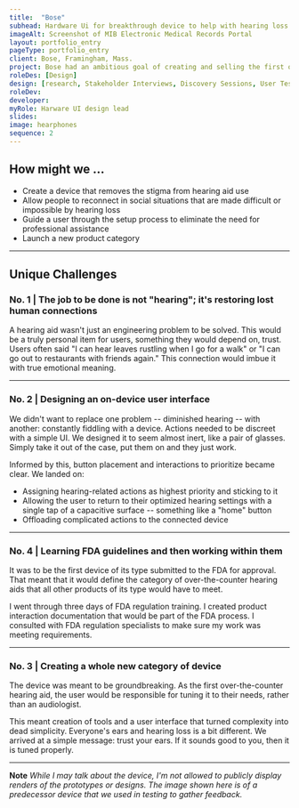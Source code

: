 ```yaml
---
title:  "Bose"
subhead: Hardware Ui for breakthrough device to help with hearing loss 
imageAlt: Screenshot of MIB Electronic Medical Records Portal
layout: portfolio_entry
pageType: portfolio_entry
client: Bose, Framingham, Mass.
project: Bose had an ambitious goal of creating and selling the first over-the counter hearing aid. It needed to be discreet, comfortable and stylish. It also needed to be dead-easy to use. I designed on-device controls -- boiling complex ideas down to a single button action -- so a user could quickly and easily access life-changing features. 
roleDes: [Design]
design: [research, Stakeholder Interviews, Discovery Sessions, User Testing, Documentation]
roleDev: 
developer: 
myRole: Harware UI design lead
slides:
image: hearphones
sequence: 2
---
```

## How might we ...

* Create a device that removes the stigma from hearing aid use
* Allow people to reconnect in social situations that are made difficult or impossible by hearing loss
* Guide a user through the setup process to eliminate the need for professional assistance 
* Launch a new product category

___

## Unique Challenges

### No. 1 | The job to be done is not "hearing"; it's restoring lost human connections

A hearing aid wasn't just an engineering problem to be solved. This would be a truly personal item for users, something they would depend on, trust. Users often said "I can hear leaves rustling when I go for a walk" or "I can go out to restaurants with friends again." This connection would imbue it with true emotional meaning. 

___

### No. 2 | Designing an on-device user interface

We didn't want to replace one problem -- diminished hearing -- with another: constantly fiddling with a device. Actions needed to be discreet with a simple UI. We designed it to seem almost inert, like a pair of glasses. Simply take it out of the case, put them on and they just work. 

Informed by this, button placement and interactions to prioritize became clear. We landed on: 
* Assigning hearing-related actions as highest priority and sticking to it
* Allowing the user to return to their optimized hearing settings with a single tap of a capacitive surface -- something like a "home" button
* Offloading complicated actions to the connected device

___

### No. 4 | Learning FDA guidelines and then working within them

It was to be the first device of its type submitted to the FDA for approval. That meant that it would define the category of over-the-counter hearing aids that all other products of its type would have to meet. 

I went through three days of FDA regulation training. I created product interaction documentation that would be part of the FDA process. I consulted with FDA regulation specialists to make sure my work was meeting requirements. 

___

### No. 3 | Creating a whole new category of device 

The device was meant to be groundbreaking. As the first over-the-counter hearing aid, the user would be responsible for tuning it to their needs, rather than an audiologist.   

This meant creation of tools and a user interface that turned complexity into dead simplicity. Everyone's ears and hearing loss is a bit different. We arrived at a simple message: trust your ears. If it sounds good to you, then it is tuned properly.

___

**Note** *While I may talk about the device, I'm not allowed to publicly display renders of the prototypes or designs. The image shown here is of a predecessor device that we used in testing to gather feedback.*